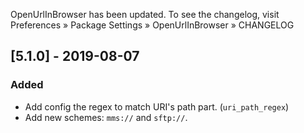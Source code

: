 OpenUrlInBrowser has been updated. To see the changelog, visit
Preferences » Package Settings » OpenUrlInBrowser » CHANGELOG


## [5.1.0] - 2019-08-07

### Added
- Add config the regex to match URI's path part. (`uri_path_regex`)
- Add new schemes: `mms://` and `sftp://`.
